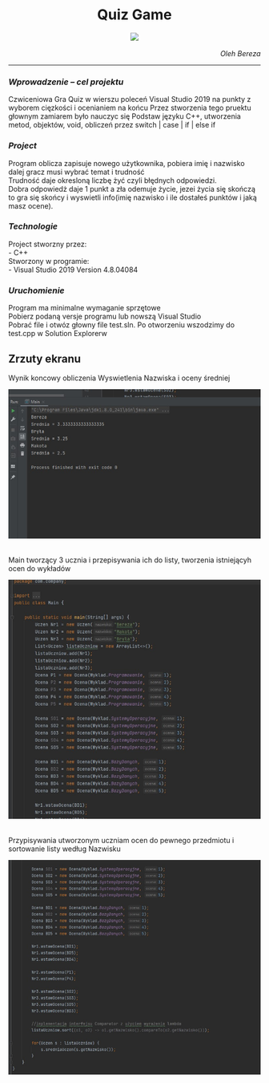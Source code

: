 <h1 align="center">
  <b>Quiz Game</b>
</h1>

<p align="center">
  <img src="https://cdn.freelogovectors.net/svg08/quiz-logo.svg" />
</p>

<i>
<p align="right">
  Oleh Bereza
</p>
</i>

<hr>
<h3>
  <i>
  Wprowadzenie – cel projektu
  </i>
</h3>
Czwiceniowa Gra Quiz w wierszu poleceń Visual Studio 2019 na punkty z wyborem cięzkości i ocenianiem na końcu
Przez stworzenia tego pruektu głownym zamiarem było nauczyc się Podstaw języku C++, utworzenia metod, objektów, void, obliczeń przez switch | case | if | else if
<br>

<h3>
  <i>
  Project
  </i>
</h3>
Program oblicza zapisuje nowego użytkownika, pobiera imię i nazwisko dalej gracz musi wybrać temat i trudność<br>
Trudność daje okresloną liczbę żyć czyli błędnych odpowiedzi.<br>
Dobra odpowiedż daje 1 punkt a zła odemuje życie, jezei życia się skończą to gra się skońcy i wyswietli info(imię nazwisko i ile dostałeś punktów i jaką masz ocene).

<br>

<h3>
  <i>
  Technologie
  </i>
</h3>
Project stworzny przez:
<br>
- C++
<br>
Stworzony w programie:
<br>
- Visual Studio 2019 Version 4.8.04084

<h3>
  <i>
  Uruchomienie
  </i>
</h3>
Program ma minimalne wymaganie sprzętowe<br>
Pobierz podaną versje programu lub nowszą Visual Studio<br>
Pobrać file i otwóz głowny file test.sln. Po otworzeniu wszodzimy do test.cpp w Solution Explorerw


<h2>
  Zrzuty ekranu
</h2>
Wynik koncowy obliczenia Wyswietlenia Nazwiska i oceny średniej

![alt tag](https://github.com/OlehBereza/Java-School-Project/blob/main/screen/Screenshot_3.jpg?raw=true)

<br>
Main tworzący 3 ucznia i przepisywania ich do listy, tworzenia istniejącyh ocen do wykładów 

![alt tag](https://github.com/OlehBereza/Java-School-Project/blob/main/screen/Screenshot_2.jpg?raw=true)

<br>
Przypisywania utworzonym uczniam ocen do pewnego przedmiotu i sortowanie listy według Nazwisku

![alt tag](https://github.com/OlehBereza/Java-School-Project/blob/main/screen/Screenshot_1.jpg?raw=true)

